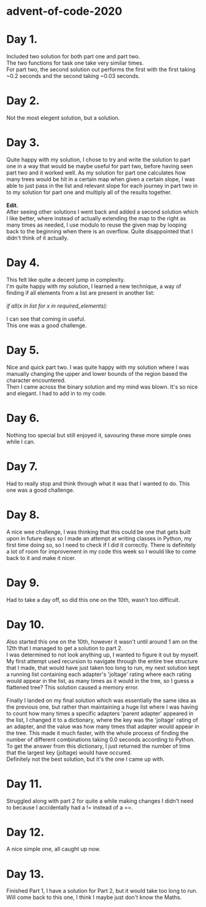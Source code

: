 # advent-of-code-2020

<h1><b>Day 1.</b></h1>
Included two solution for both part one and part two.<br>
The two functions for task one take very similar times.<br>
For part two, the second solution out performs the first with the first taking ~0.2 seconds and the second taking ~0.03 seconds.

<h1><b>Day 2.</b></h1>
Not the most elegent solution, but a solution.<br>

<h1><b>Day 3.</b></h1>
Quite happy with my solution, I chose to try and write the solution to part one in a way that would be maybe useful for part two, before having seen part two and it worked well. As my solution for part one calculates how many trees would be hit in a certain map when given a certain slope, I was able to just pass in the list and relevant slope for each journey in part two in to my solution for part one and multiply all of the results together. <br>
<br>
<b>Edit.</b><br>After seeing other solutions I went back and added a second solution which I like better, where instead of actually extending the map to the right as                   many times as needed, I use modulo to reuse the given map by looping back to the beginning when there is an overflow. Quite disappointed that I didn't think of it actually.<br>

<h1><b>Day 4.</b></h1>
This felt like quite a decent jump in complexity.<br>
I'm quite happy with my solution, I learned a new technique, a way of finding if all elements from a list are present in another list:<br>
<br><i>if all(x in list for x in required_elements):</i><br><br>
I can see that coming in useful.<br>
This one was a good challenge.

<h1><b>Day 5.</b></h1>
Nice and quick part two.
I was quite happy with my solution where I was manually changing the upper and lower bounds of the region based the character encountered.<br>
Then I came across the binary solution and my mind was blown. It's so nice and elegant. I had to add in to my code.<br>

<h1><b>Day 6.</b></h1>
Nothing too special but still enjoyed it, savouring these more simple ones while I can.<br>


<h1><b>Day 7.</b></h1>
Had to really stop and think through what it was that I wanted to do. This one was a good challenge.<br>

<h1><b>Day 8.</b></h1>
A nice wee challenge, I was thinking that this could be one that gets built upon in future days so I made an attempt at writing classes in Python, my first time doing so, so I need to check if I did it correctly. There is definitely a lot of room for improvement in my code this week so I would like to come back to it and make it nicer.<br>

<h1><b>Day 9.</b></h1>
Had to take a day off, so did this one on the 10th, wasn't too difficult.<br>

<h1><b>Day 10.</b></h1>
Also started this one on the 10th, however it wasn't until around 1 am on the 12th that I managed to get a solution to part 2.<br>
I was determined to not look anything up, I wanted to figure it out by myself. My first attempt used recursion to navigate through the entire tree structure that I made, that would have just taken too long to run, my next solution kept a running list containing each adapter's 'joltage' rating where each rating would appear in the list, as many times as it would in the tree, so I guess a flattened tree? This solution caused a memory error.<br><br>
Finally I landed on my final solution which was essentially the same idea as the previous one, but rather than maintaining a huge list  where I was having to count how many times a specific adapters 'parent adapter' appeared in the list, I changed it to a dictionary, where the key was the 'joltage' rating of an adapter, and the value was how many times that adapter would appear in the tree. This made it much faster, with the whole process of finding the number of different combinations taking 0.0 seconds according to Python. To get the answer from this dictionary, I just returned the number of time that the largest key (joltage) would have occured.<br>
Definitely not the best solution, but it's the one I came up with.<br>

<h1><b>Day 11.</b></h1>
Struggled along with part 2 for quite a while making changes I didn't need to because I accidentally had a != instead of a ==.<br>

<h1><b>Day 12.</b></h1>
A nice simple one, all caught up now.<br>

<h1><b>Day 13.</b></h1>
Finished Part 1, I have a solution for Part 2, but it would take too long to run. Will come back to this one, I think I maybe just don't know the Maths. <br>
